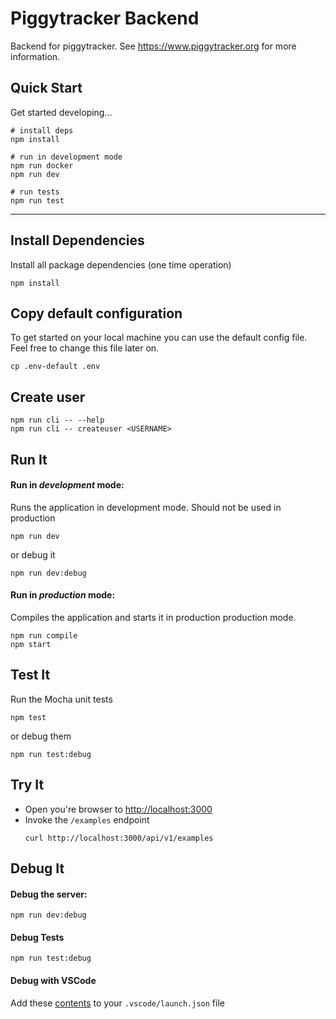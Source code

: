 # Piggytracker Backend

Backend for piggytracker. See https://www.piggytracker.org for more information. 

## Quick Start

Get started developing...

```shell
# install deps
npm install

# run in development mode
npm run docker
npm run dev

# run tests
npm run test
```

---

## Install Dependencies

Install all package dependencies (one time operation)

```shell
npm install
```


## Copy default configuration

To get started on your local machine you can use the default config file. Feel free to change this file later on. 

```shell
cp .env-default .env
```

## Create user

```shell
npm run cli -- --help
npm run cli -- createuser <USERNAME>

```

## Run It
#### Run in *development* mode:
Runs the application in development mode. Should not be used in production

```shell
npm run dev
```

or debug it

```shell
npm run dev:debug
```

#### Run in *production* mode:

Compiles the application and starts it in production production mode.

```shell
npm run compile
npm start
```

## Test It

Run the Mocha unit tests

```shell
npm test
```

or debug them

```shell
npm run test:debug
```

## Try It
* Open you're browser to [http://localhost:3000](http://localhost:3000)
* Invoke the `/examples` endpoint 
  ```shell
  curl http://localhost:3000/api/v1/examples
  ```


## Debug It

#### Debug the server:

```
npm run dev:debug
```

#### Debug Tests

```
npm run test:debug
```

#### Debug with VSCode

Add these [contents](https://github.com/cdimascio/generator-express-no-stress/blob/next/assets/.vscode/launch.json) to your `.vscode/launch.json` file